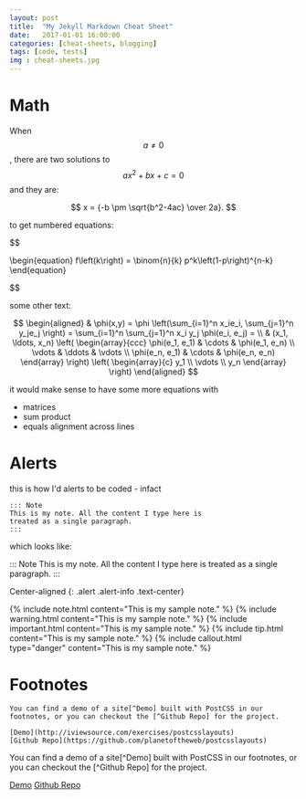 ```yaml
---
layout: post
title:  "My Jekyll Markdown Cheat Sheet"
date:   2017-01-01 16:00:00
categories: [cheat-sheets, blogging]
tags: [code, tests]
img : cheat-sheets.jpg
---
```


# Math

When $$a \ne 0 $$, there are two solutions to $$ax^2 + bx + c = 0$$ and they are:

$$ x = {-b \pm \sqrt{b^2-4ac} \over 2a}. $$

to get numbered equations:

$$

  \begin{equation} 
  f\left(k\right) = \binom{n}{k} p^k\left(1-p\right)^{n-k}
  \end{equation}
  
$$

some other text:

$$
   \begin{aligned}
    & \phi(x,y) = \phi \left(\sum_{i=1}^n x_ie_i, \sum_{j=1}^n y_je_j \right)
    = \sum_{i=1}^n \sum_{j=1}^n x_i y_j \phi(e_i, e_j) = \\
    & (x_1, \ldots, x_n) \left( \begin{array}{ccc}
        \phi(e_1, e_1) & \cdots & \phi(e_1, e_n) \\
        \vdots & \ddots & \vdots \\
        \phi(e_n, e_1) & \cdots & \phi(e_n, e_n)
      \end{array} \right)
      \left( \begin{array}{c} y_1 \\
      \vdots \\
      y_n
      \end{array} 
      \right)
   \end{aligned}
$$

it would make sense to have some more equations with
- matrices
- sum product
- equals alignment across lines

# Alerts	

this is how I'd alerts to be coded - infact

```
::: Note 
This is my note. All the content I type here is 
treated as a single paragraph.
:::
```

which looks like: 

::: Note 
This is my note. All the content I type here is 
treated as a single paragraph.
:::

Center-aligned
{: .alert .alert-info .text-center}


{% include note.html content="This is my sample note." %}
{% include warning.html content="This is my sample note." %}
{% include important.html content="This is my sample note." %}
{% include tip.html content="This is my sample note." %}
{% include callout.html type="danger" content="This is my sample note." %}


# Footnotes


```
You can find a demo of a site[^Demo] built with PostCSS in our footnotes, or you can checkout the [^Github Repo] for the project.

[Demo](http://iviewsource.com/exercises/postcsslayouts)
[Github Repo](https://github.com/planetoftheweb/postcsslayouts)
```

You can find a demo of a site[^Demo] built with PostCSS in our footnotes, or you can checkout the [^Github Repo] for the project.

[Demo](http://iviewsource.com/exercises/postcsslayouts)
[Github Repo](https://github.com/planetoftheweb/postcsslayouts)
